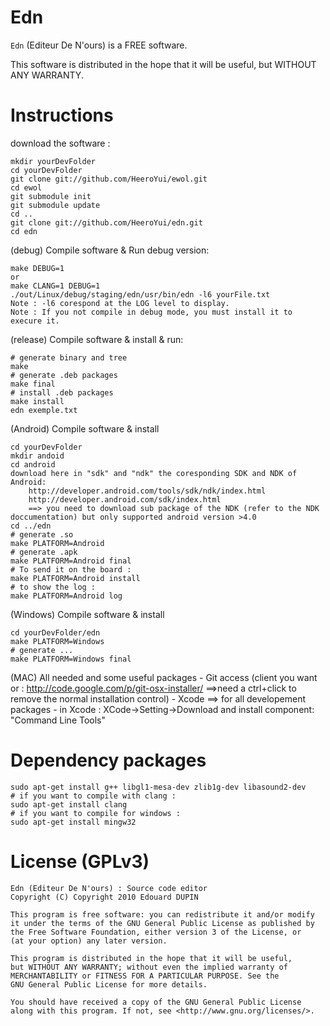 Edn
====

`Edn` (Editeur De N'ours) is a FREE software.

This software is distributed in the hope that it will be useful, but WITHOUT ANY WARRANTY.

Instructions
============

download the software :

	mkdir yourDevFolder
	cd yourDevFolder
	git clone git://github.com/HeeroYui/ewol.git
	cd ewol
	git submodule init
	git submodule update
	cd ..
	git clone git://github.com/HeeroYui/edn.git
	cd edn

(debug) Compile software & Run debug version:

	make DEBUG=1
	or
	make CLANG=1 DEBUG=1
	./out/Linux/debug/staging/edn/usr/bin/edn -l6 yourFile.txt
	Note : -l6 corespond at the LOG level to display.
	Note : If you not compile in debug mode, you must install it to execure it.

(release) Compile software & install & run:

	# generate binary and tree
	make
	# generate .deb packages
	make final
	# install .deb packages
	make install
	edn exemple.txt

(Android) Compile software & install

	cd yourDevFolder
	mkdir andoid
	cd android
	download here in "sdk" and "ndk" the coresponding SDK and NDK of Android:
		http://developer.android.com/tools/sdk/ndk/index.html
		http://developer.android.com/sdk/index.html
		==> you need to download sub package of the NDK (refer to the NDK doccumentation) but only supported android version >4.0
	cd ../edn
	# generate .so
	make PLATFORM=Android
	# generate .apk
	make PLATFORM=Android final
	# To send it on the board :
	make PLATFORM=Android install
	# to show the log :
	make PLATFORM=Android log


(Windows) Compile software & install

	cd yourDevFolder/edn
	make PLATFORM=Windows
	# generate ...
	make PLATFORM=Windows final

(MAC) All needed and some useful packages
	- Git access (client you want or : http://code.google.com/p/git-osx-installer/ ==>need a ctrl+click to remove the normal installation control)
	- Xcode ==> for all developement packages
		- in Xcode : XCode->Setting->Download and install component: "Command Line Tools"

Dependency packages
===================

	sudo apt-get install g++ libgl1-mesa-dev zlib1g-dev libasound2-dev
	# if you want to compile with clang :
	sudo apt-get install clang
	# if you want to compile for windows :
	sudo apt-get install mingw32


License (GPLv3)
==================

	Edn (Editeur De N'ours) : Source code editor
	Copyright (C) Copyright 2010 Edouard DUPIN
	
	This program is free software: you can redistribute it and/or modify
	it under the terms of the GNU General Public License as published by
	the Free Software Foundation, either version 3 of the License, or
	(at your option) any later version.
	
	This program is distributed in the hope that it will be useful,
	but WITHOUT ANY WARRANTY; without even the implied warranty of
	MERCHANTABILITY or FITNESS FOR A PARTICULAR PURPOSE. See the
	GNU General Public License for more details.
	
	You should have received a copy of the GNU General Public License
	along with this program. If not, see <http://www.gnu.org/licenses/>.

